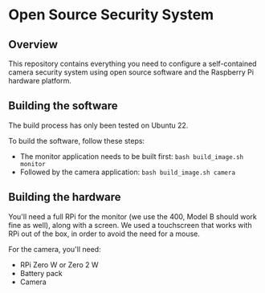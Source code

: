 # Open Source Security System

## Overview

This repository contains everything you need to configure
a self-contained camera security system using open source
software and the Raspberry Pi hardware platform.

## Building the software

The build process has only been tested on Ubuntu 22.

To build the software, follow these steps:

* The monitor application needs to be built first: `bash build_image.sh monitor`
* Followed by the camera application: `bash build_image.sh camera`

## Building the hardware

You'll need a full RPi for the monitor (we use the 400, Model B should work fine as well),
along with a screen. We used a touchscreen that works with RPi out of the box, in order
to avoid the need for a mouse.

For the camera, you'll need:

* RPi Zero W or Zero 2 W
* Battery pack
* Camera

